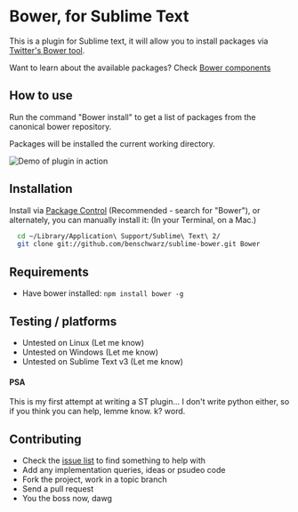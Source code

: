 # Bower, for Sublime Text

This is a plugin for Sublime text, it will allow you to install packages via [Twitter's Bower tool](http://twitter.github.com/bower/).

Want to learn about the available packages? Check [Bower components](http://sindresorhus.com/bower-components/) 

## How to use

Run the command "Bower install" to get a list of packages from the canonical bower repository.

Packages will be installed the current working directory. 

![Demo of plugin in action](http://0.germanforblack.com/sublime-plugin.gif)

## Installation

Install via [Package Control](http://wbond.net/sublime_packages/package_control) (Recommended - search for "Bower"), or alternately, you can manually install it: (In your Terminal, on a Mac.)

```bash
  cd ~/Library/Application\ Support/Sublime\ Text\ 2/
  git clone git://github.com/benschwarz/sublime-bower.git Bower
```

## Requirements

* Have bower installed: `npm install bower -g`

## Testing / platforms

* Untested on Linux (Let me know)
* Untested on Windows (Let me know)
* Untested on Sublime Text v3 (Let me know)

#### PSA
This is my first attempt at writing a ST plugin… I don't write python either, so if you think you can help, lemme know. k? word.

## Contributing

* Check the [issue list](https://github.com/benschwarz/sublime-bower/issues) to find something to help with
* Add any implementation queries, ideas or psudeo code
* Fork the project, work in a topic branch
* Send a pull request
* You the boss now, dawg